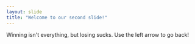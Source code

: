 ```yaml
---
layout: slide
title: "Welcome to our second slide!"
---
```

Winning isn't everything, but losing sucks.
Use the left arrow to go back!
